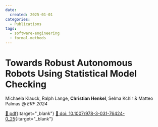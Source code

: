 ```yaml
---
date:
  created: 2025-01-01
categories:
  - Publications
tags:
  - software-engineering
  - formal-methods
---
```


# Towards Robust Autonomous Robots Using Statistical Model Checking

Michaela Klauck, Ralph Lange, __Christian Henkel__, Selma Kchir & Matteo Palmas @ _ERF 2024_

[📄 pdf](http://www.lange-ralph.de/publications/Klauck_et_al_2024_Towards_Robust_Autonomous_Robots_using_Statistical_Model_Checking.pdf){:target="_blank"} [🔗 doi: 10.1007/978-3-031-76424-0_25](https://doi.org/10.1007/978-3-031-76424-0_25){:target="_blank"}
